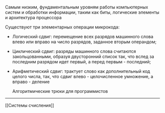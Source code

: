 Cамым низким, фундаментальным уровням работы компьютерных систем и обработки информации, таким как биты, логические элементы и архитектура процессора

Существуют три элементарных операции микрокода:
- Логический сдвиг: перемещение всех разрядов машинного слова влево или вправо на число разрядов, заданное вторым операндом;
- Циклический сдвиг: разряды машинного слова считаются закольцованными, образуя двусторонний список так, что вслед за последним разрядом идет первый, а перед первым - последний;
- Арифметический сдвиг: трактует слово как дополнительный код целого числа, так, что сдвиг влево - целочисленное умножение, а вправо - деление

	Алгоритмические трюки для программистов

---
[[Системы счисления]]